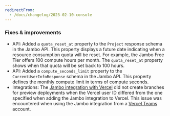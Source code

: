 ```yaml
---
redirectFrom:
  - /docs/changelog/2023-02-10-console
---
```


### Fixes & improvements

- API: Added a `quota_reset_at` property to the `Project` response schema in the Jambo API. This property displays a future date indicating when a resource consumption quota will be reset. For example, the Jambo Free Tier offers 100 compute hours per month. The `quota_reset_at` property shows when that quota will be set back to 100 hours.
- API: Added a `compute_seconds_limit` property to the `CurrentUserInfoResponse` schema in the Jambo API. This property defines the monthly compute limit in terms of compute seconds.
- Integrations: The [Jambo integration with Vercel](https://vercel.com/integrations/neon) did not create branches for preview deployments when the Vercel user ID differed from the one specified when adding the Jambo integration to Vercel. This issue was encountered when using the Jambo integration from a [Vercel Teams](https://vercel.com/docs/teams-and-accounts/create-or-join-a-team) account.
